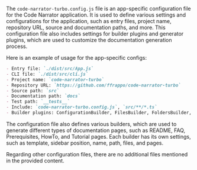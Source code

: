 The `code-narrator-turbo.config.js` file is an app-specific configuration file for the Code Narrator application. It is used to define various settings and configurations for the application, such as entry files, project name, repository URL, source and documentation paths, and more. This configuration file also includes settings for builder plugins and generator plugins, which are used to customize the documentation generation process.

Here is an example of usage for the app-specific configs:

```markdown
- Entry file: `./dist/src/App.js`
- CLI file: `./dist/src/cli.js`
- Project name: `code-narrator-turbo`
- Repository URL: `https://github.com/ffrappo/code-narrator-turbo`
- Source path: `src`
- Documentation path: `docs`
- Test path: `__tests__`
- Include: `code-narrator-turbo.config.js`, `src/**/*.ts`
- Builder plugins: ConfigurationBuilder, FilesBuilder, FoldersBuilder, UserDefinedBuilder
```

The configuration file also defines various builders, which are used to generate different types of documentation pages, such as README, FAQ, Prerequisites, HowTo, and Tutorial pages. Each builder has its own settings, such as template, sidebar position, name, path, files, and pages.

Regarding other configuration files, there are no additional files mentioned in the provided content.